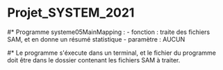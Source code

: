 # Projet_SYSTEM_2021

#* Programme systeme05MainMapping :
    - fonction : traite des fichiers SAM, et en donne un résumé statistique
    - paramètre : AUCUN

#* Le programme s'éxecute dans un terminal, et le fichier du programme doit être dans le dossier contenant les fichiers SAM à traiter.

